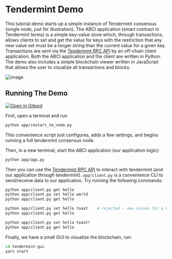 # Tendermint Demo

This tutorial demo starts up a simple instance of Tendermint consensus (single node, just for illustration). 
The ABCI application (smart contract in Tendermint terms) is a simple key-value store which, through transactions, allows clients to set and get the value for keys with the restriction that any new value set must be a longer string than the current value for a given key. 
Transactions are sent via the [Tendermint RPC API](https://docs.tendermint.com/master/rpc/) by an off-chain client application.
Both the ABCI application and the client are written in Python. 
The demo also includes a simple blockchain viewer written in JavaScript that allows the user to visualize all transactions and blocks.

![image](https://user-images.githubusercontent.com/15845210/133292079-6358ade7-0a12-40b9-bb2b-7ab5ce666ee8.png)

## Running The Demo
[![Open In Gitpod](https://gitpod.io/button/open-in-gitpod.svg)](https://gitpod.io/#https://github.com/ANRGUSC/tendermint_demo)

First, open a terminal and run 
```bash
python app/restart_tm_node.py 
```
This convenience script just configures, adds a few settings, and begins running a full tendermint consensus node.

Then, in a new terminal, start the ABCI application (our application logic):
```bash
python app/app.py 
```

Then you can use the [Tendermint RPC API](https://docs.tendermint.com/master/rpc/#/) to interact with tendermint (and our application _through_ tendermint).
```app/client.py``` is a convenience CLI to send/receive data to our application.
Try running the following commands:
```bash
python app/client.py get hello
python app/client.py set hello world
python app/client.py get hello

python app/client.py set hello toast    # rejected - new values for a key must be longer than old values
python app/client.py get hello

python app/client.py set hello toast!
python app/client.py get hello
```

Finally, we have a small GUI to visualize the blockchain, run:
```bash
cd tendermint-gui
yarn start 
```

